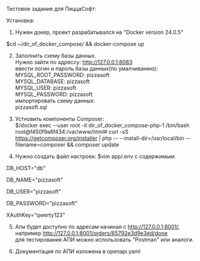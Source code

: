 Тестовое задание для ПиццаСофт:                                                                                                                                                                                                               
                                                                                                                                                                                                                                              
Установка:                                                                                                                                                                                                                                    
1. Нужен докер, проект разрабатывался на "Docker version 24.0.5"

$cd ~/dir_of_docker_compose/ &&  docker-compose up                                                                                                                                                                                         

2. Заполнить схему базы данных.                                                                                                                                                                                                               
Нужно зайти по адрессу: http://127.0.0.1:8083                                                                                                                                                                                                       
ввести логин и пароль базы данных(по умалчиванию):                                                                                                                                                                                            
    MYSQL_ROOT_PASSWORD: pizzasoft                                                                                                                                                                                                            
    MYSQL_DATABASE: pizzasoft                                                                                                                                                                                                                 
    MYSQL_USER: pizzasoft                                                                                                                                                                                                                     
    MYSQL_PASSWORD: pizzasoft                                                                                                                                                                                                                 
импортировать схему данных:                                                                                                                                                                                                                   
pizzasoft.sql

3. Устновить компоненты Composer:                                                                                                                                                                                                             
$/docker exec --user root -it dir_of_docker_compose-php-1 /bin/bash                                                                                                                                                                           
root@f450f9a6f434:/var/www/html# curl -sS https://getcomposer.org/installer | php -- --install-dir=/usr/local/bin --filename=composer && composer update                                                                                      

4. Нужно создать файл настроек:
$vim app/.env
с содержимым:

DB_HOST="db"

DB_NAME="pizzasoft"

DB_USER="pizzasoft"

DB_PASSWORD="pizzasoft"

XAuthKey="qwerty123"

5. Апи будет доступно по адресам начиная с http://127.0.0.1:8001/, например http://127.0.0.1:8001/orders/65792e3d9e3ed/done                                                                                                                   
для тестирования АПИ можно использовать "Postman" или аналоги.                                                                                                                                                                                

6. Документация по АПИ изложена в openapi.yaml
